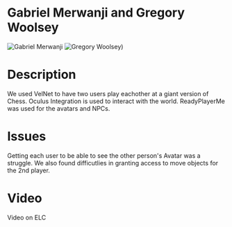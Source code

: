 # Gabriel Merwanji and Gregory Woolsey

![Gabriel Merwanji](https://user-images.githubusercontent.com/74883855/189249848-39c6d11d-d9db-49d6-89f5-6572b8ac0fce.JPG)
![Gregory Woolsey](https://user-images.githubusercontent.com/49440175/188526896-df975419-a2de-4daa-ad84-7293a1bd65f0.jpg))

# Description
We used VelNet to have two users play eachother at a giant version of Chess. Oculus Integration is used to interact with the world. ReadyPlayerMe was used for the avatars and NPCs.

# Issues
Getting each user to be able to see the other person's Avatar was a struggle. We also found difficutlies in granting access to move objects for the 2nd player.

# Video

Video on ELC
